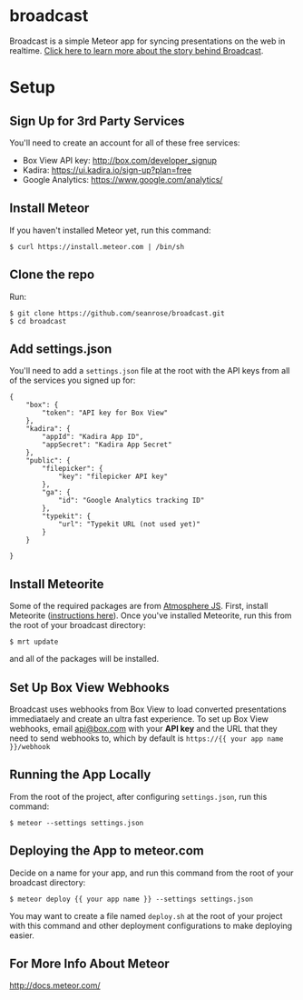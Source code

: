 broadcast
=========

Broadcast is a simple Meteor app for syncing presentations on the web in realtime. [Click here to learn more about the story behind Broadcast](https://www.youtube.com/watch?v=ydLFWnGPnew&list=UU3fBiJrFFMhKlsWM46AsAYw).

# Setup

## Sign Up for 3rd Party Services

You'll need to create an account for all of these free services:

- Box View API key: http://box.com/developer_signup
- Kadira: https://ui.kadira.io/sign-up?plan=free
- Google Analytics: https://www.google.com/analytics/

## Install Meteor

If you haven't installed Meteor yet, run this command:

	$ curl https://install.meteor.com | /bin/sh

## Clone the repo

Run:

    $ git clone https://github.com/seanrose/broadcast.git
    $ cd broadcast

## Add settings.json

You'll need to add a `settings.json` file at the root with the API keys from all of the services you signed up for:

	{
	    "box": {
	        "token": "API key for Box View"
	    },
	    "kadira": {
	    	"appId": "Kadira App ID",
	    	"appSecret": "Kadira App Secret"
	    },
	    "public": {
	        "filepicker": {
	            "key": "filepicker API key"
	        },
	        "ga": {
	            "id": "Google Analytics tracking ID"
	        },
	        "typekit": {
	            "url": "Typekit URL (not used yet)"
	        }
	    }

	}

## Install Meteorite

Some of the required packages are from [Atmosphere JS](http://atmospherejs.com/). First, install Meteorite ([instructions here](http://atmospherejs.com/docs/installing)). Once you've installed Meteorite, run this from the root of your broadcast directory:

    $ mrt update

and all of the packages will be installed.

## Set Up Box View Webhooks

Broadcast uses webhooks from Box View to load converted presentations immediataely and create an ultra fast experience. To set up Box View webhooks, email api@box.com with your **API key** and the URL that they need to send webhooks to, which by default is `https://{{ your app name }}/webhook`

## Running the App Locally

From the root of the project, after configuring `settings.json`, run this command:

	$ meteor --settings settings.json

## Deploying the App to meteor.com

Decide on a name for your app, and run this command from the root of your broadcast directory:

    $ meteor deploy {{ your app name }} --settings settings.json

You may want to create a file named `deploy.sh` at the root of your project with this command and other deployment configurations to make deploying easier.

## For More Info About Meteor

http://docs.meteor.com/
